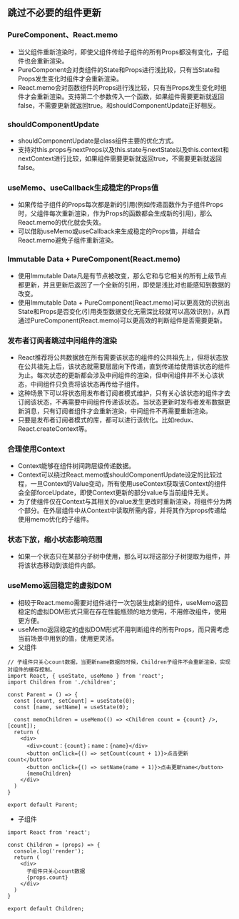 ## 跳过不必要的组件更新
### PureComponent、React.memo
- 当父组件重新渲染时，即使父组件传给子组件的所有Props都没有变化，子组件也会重新渲染。
- PureComponent会对类组件的State和Props进行浅比较，只有当State和Props发生变化时组件才会重新渲染。
- React.memo会对函数组件的Props进行浅比较，只有当Props发生变化时组件才会重新渲染。支持第二个参数传入一个函数，如果组件需要更新就返回false，不需要更新就返回true。和shouldComponentUpdate正好相反。
### shouldComponentUpdate
- shouldComponentUpdate是class组件主要的优化方式。
- 支持对this.props与nextProps以及this.state与nextState以及this.context和nextContext进行比较，如果组件需要更新就返回true，不需要更新就返回false。
### useMemo、useCallback生成稳定的Props值
- 如果传给子组件的Props每次都是新的引用(例如传递函数作为子组件Props时，父组件每次重新渲染，作为Props的函数都会生成新的引用)，那么React.memo的优化就会失效。
- 可以借助useMemo或useCallback来生成稳定的Props值，并结合React.memo避免子组件重新渲染。
### Immutable Data + PureComponent(React.memo)
- 使用Immutable Data凡是有节点被改变，那么它和与它相关的所有上级节点都更新，并且更新后返回了一个全新的引用，即使是浅比对也能感知到数据的改变。
- 使用Immutable Data + PureComponent(React.memo)可以更高效的识别出State和Props是否变化(引用类型数据变化无需深比较就可以高效识别)，从而通过PureComponent(React.memo)可以更高效的判断组件是否需要更新。
### 发布者订阅者跳过中间组件的渲染
- React推荐将公共数据放在所有需要该状态的组件的公共祖先上，但将状态放在公共祖先上后，该状态就需要层层向下传递，直到传递给使用该状态的组件为止。每次状态的更新都会涉及中间组件的渲染，但中间组件并不关心该状态，中间组件只负责将该状态再传给子组件。
- 这种场景下可以将状态用发布者订阅者模式维护，只有关心该状态的组件才去订阅该状态，不再需要中间组件传递该状态。当状态更新时发布者发布数据更新消息，只有订阅者组件才会重新渲染，中间组件不再需要重新渲染。
- 只要是发布者订阅者模式的库，都可以进行该优化。比如redux、React.createContext等。
### 合理使用Context
- Context能够在组件树间跨层级传递数据。
- Context可以绕过React.memo或shouldComponentUpdate设定的比较过程，一旦Context的Value变动，所有使用useContext获取该Context的组件会全部forceUpdate，即使Context更新的部分value与当前组件无关。
- 为了使组件仅在Context与其相关的value发生更改时重新渲染，将组件分为两个部分。在外层组件中从Context中读取所需内容，并将其作为props传递给使用memo优化的子组件。
### 状态下放，缩小状态影响范围
- 如果一个状态只在某部分子树中使用，那么可以将这部分子树提取为组件，并将该状态移动到该组件内部。
### useMemo返回稳定的虚拟DOM
- 相较于React.memo需要对组件进行一次包装生成新的组件，useMemo返回稳定的虚拟DOM形式只需在存在性能瓶颈的地方使用，不用修改组件，使用更方便。
- useMemo返回稳定的虚拟DOM形式不用判断组件的所有Props，而只需考虑当前场景中用到的值，使用更灵活。
- 父组件
```
// 子组件只关心count数据，当更新name数据的时候，Children子组件不会重新渲染，实现对组件的缓存控制。
import React, { useState, useMemo } from 'react';
import Children from './children';

const Parent = () => {
  const [count, setCount] = useState(0);
  const [name, setName] = useState(0);

  const memoChildren = useMemo(() => <Children count = {count} />, [count]);
  return (
    <div>
      <div>count：{count}；name：{name}</div>
      <button onClick={() => setCount(count + 1)}>点击更新count</button>
      <button onClick={() => setName(name + 1)}>点击更新name</button>
      {memoChildren}
    </div>
  )
}

export default Parent;
```
- 子组件
```
import React from 'react';

const Children = (props) => {
  console.log('render');
  return (
    <div>
      子组件只关心count数据
      {props.count}
    </div>
  )
}

export default Children;
```
